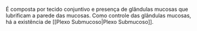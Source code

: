 É composta por tecido conjuntivo e presença de glândulas mucosas que lubrificam a parede das mucosas. Como controle das glândulas mucosas, há a existência de [[Plexo Submucoso|Plexo Submucoso]].